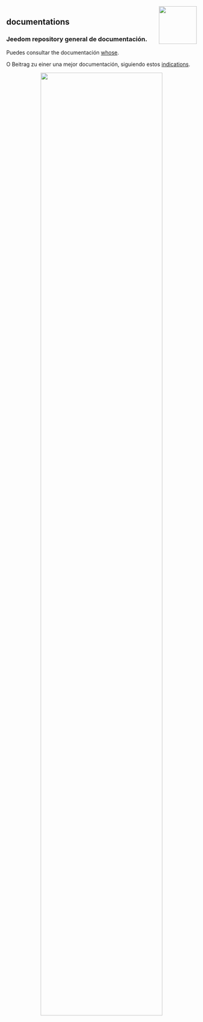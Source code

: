 <img align="right" src="https://www.jeedom.com/site/logo.png" width="100">

## documentations

### Jeedom repository general de documentación.

Puedes consultar the documentación [whose](https://doc.jeedom.com).

O Beitrag zu einer una mejor documentación, siguiendo estos [indications](https://doc.jeedom.com/en_US/contribute/doc).

<p align="center">
<img src="https://doc.jeedom.com/img/img_home.png" width="80%">
</p>
